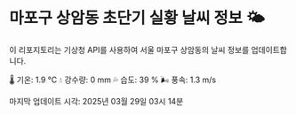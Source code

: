 
# 마포구 상암동 초단기 실황 날씨 정보 🌤️

이 리포지토리는 기상청 API를 사용하여 서울 마포구 상암동의 날씨 정보를 업데이트합니다. 

🌡️ 기온: 1.9 ℃
💧 강수량: 0 mm
💦 습도: 39 %
🌬️ 풍속: 1.3 m/s

마지막 업데이트 시각: 2025년 03월 29일 03시 14분    
